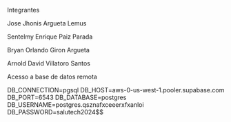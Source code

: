 <p>Integrantes</p>
<p>Jose Jhonis Argueta Lemus</p>
<p>Sentelmy Enrique Paiz Parada</p>
<p>Bryan Orlando Giron Argueta</p>
<p>Arnold David Villatoro Santos</p>

<p>Acesso a base de datos remota</p>
<p>
 DB_CONNECTION=pgsql
DB_HOST=aws-0-us-west-1.pooler.supabase.com
DB_PORT=6543
 DB_DATABASE=postgres
DB_USERNAME=postgres.qsznafxceeerxfxanloi
DB_PASSWORD=salutech2024$$
</p>
